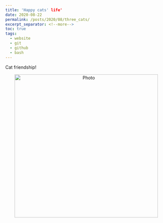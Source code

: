 ```yaml
---
title: 'Happy cats' life'
date: 2020-08-22
permalink: /posts/2020/08/three_cats/
excerpt_separator: <!--more-->
toc: true
tags:
  - website
  - git
  - github
  - bash
---
```


Cat friendship!
<p align="center">
  <img src="https://yuboyubo.github.io/yuboshao.github.io/images/three_cat=.jpg?raw=true" alt="Photo" style="width: 450px;"/> 
</p>

